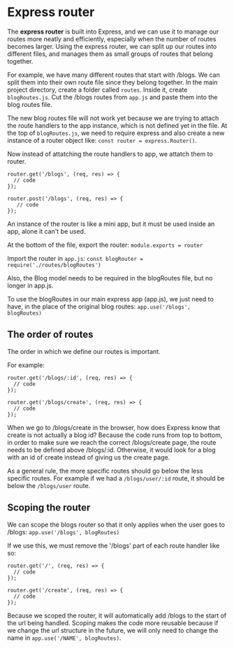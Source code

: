 # Express router

The **express router** is built into Express, and we can use it to manage our routes more neatly and efficiently, especially when the number of routes becomes larger. Using the express router, we can split up our routes into different files, and manages them as small groups of routes that belong together. 

For example, we have many different routes that start with /blogs. We can split them into their own route file since they belong together. In the main project directory, create a folder called `routes`. Inside it, create `blogRoutes.js`. Cut the /blogs routes from `app.js` and paste them into the blog routes file. 

The new blog routes file will not work yet because we are trying to attach the route handlers to the app instance, which is not defined yet in the file. At the top of `blogRoutes.js`, we need to require express and also create a new instance of a router object like: `const router = express.Router()`.

Now instead of attatching the route handlers to app, we attatch them to router. 

```
router.get('/blogs', (req, res) => {
  // code
});

router.post('/blogs', (req, res) => {
   // code
});
```

An instance of the router is like a mini app, but it must be used inside an app, alone it can't be used. 

At the bottom of the file, export the router:
`module.exports = router`

Import the router in `app.js`:
`const blogRouter = require('./routes/blogRoutes')`

Also, the Blog model needs to be required in the blogRoutes file, but no longer in app.js. 

To use the blogRoutes in our main express app (app.js), we just need to have, in the place of the original blog routes: 
`app.use('/blogs', blogRoutes)`


## The order of routes

The order in which we define our routes is important. 

For example:
```
router.get('/blogs/:id', (req, res) => {
  // code
});

router.get('/blogs/create', (req, res) => {
  // code
});
```

When we go to /blogs/create in the browser, how does Express know that create is not actually a blog id? Because the code runs from top to bottom, in order to make sure we reach the correct /blogs/create page, the route needs to be defined above /blogs/:id. Otherwise, it would look for a blog with an id of create instead of giving us the create page. 

As a general rule, the more specific routes should go below the less specific routes. For example if we had a `/blogs/user/:id` route, it should be below the `/blogs/user` route.


## Scoping the router

We can scope the blogs router so that it only applies when the user goes to /blogs: `app.use('/blogs', blogRoutes)`

If we use this, we must remove the '/blogs' part of each route handler like so:
```
router.get('/', (req, res) => {
  // code
});

router.get('/create', (req, res) => {
  // code
});
```
Because we scoped the router, it will automatically add /blogs to the start of the url being handled. Scoping makes the code more reusable because if we change the url structure in the future, we will only need to change the name in `app.use('/NAME', blogRoutes)`.




